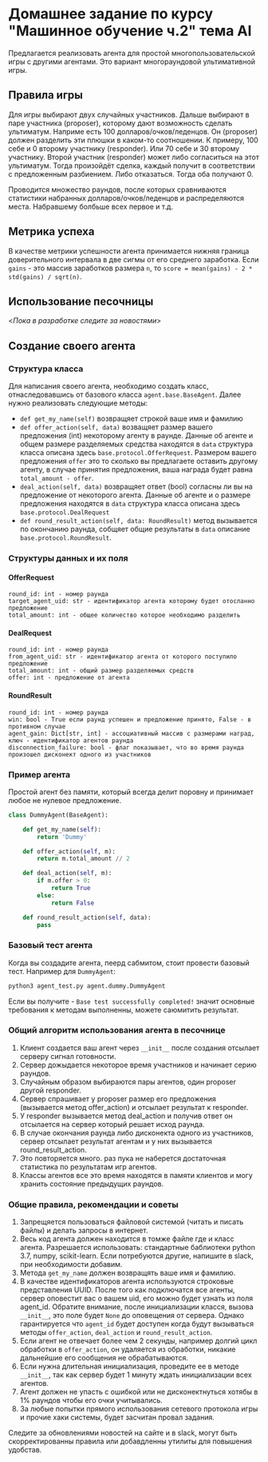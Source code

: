 # Домашнее задание по курсу "Машинное обучение ч.2" тема AI

Предлагается реализовать агента для простой многопользовательской игры с другими агентами.
Это вариант многораундовой ультимативной игры.

## Правила игры

Для игры выбирают двух случайных участников. Дальше выбирают в паре участника (proposer), 
которому дают возможность сделать ультиматум. Наприме есть 100 долларов/очков/леденцов. 
Он (proposer) должен разделить эти плюшки в каком-то соотношении. К примеру, 100 себе и 0 второму участнику (responder). 
Или 70 себе и 30 второму участнику. Второй участник (responder) может либо согласиться на этот ультиматум.
Тогда произойдёт сделка, каждый получит в соответствии с предложенным разбиением. 
 Либо отказаться. Тогда оба получают 0.

Проводится множество раундов, после которых сравниваются статистики набранных долларов/очков/леденцов 
и распределяются места. Набравшему болбьше всех первое и т.д.

## Метрика успеха

В качестве метрики успешности агента принимается нижняя граница доверительного интервала в две сигмы 
от его среднего заработка.
Если `gains` - это массив заработков размера `n`, то `score = mean(gains) - 2 * std(gains) / sqrt(n)`. 

## Использование песочницы
 <_Пока в разработке следите за новостями_>

## Создание своего агента

### Структура класса
Для написания своего агента, необходимо создать класс, отнаследовавшись от базового класса 
`agent.base.BaseAgent`. Далее нужно реализовать следующие методы:
- `def get_my_name(self)` возвращяет строкой ваше имя и фамилию 
- `def offer_action(self, data)` возващяет размер вашего предложения (int) некоторому агенту в раунде. 
Данные об агенте и общем размере разделяемых средства находятся в `data` 
структура класса описана здесь `base.protocol.OfferRequest`. Размером вашего предложения `offer` это то сколько 
вы предлагаете оставить другому агенту, в случае принятия предложения, ваша награда будет равна `total_amount - offer`.
- `deal_action(self, data)` возвращяет ответ (bool) согласны ли вы на предложение 
от некоторого агента. Данные об агенте и о размере предложения находятся в `data` 
структура класса описана здесь `base.protocol.DealRequest` 
- `def round_result_action(self, data: RoundResult)` метод вызывается по окончанию раунда, собщяет общие 
результаты в `data` описание `base.protocol.RoundResult`. 

### Структуры данных и их поля
#### OfferRequest
```
round_id: int - номер раунда
target_agent_uid: str - идентификатор агента которому будет отосланно предложение
total_amount: int - общее количество которое необходимо разделить
```
#### DealRequest
```
round_id: int - номер раунда
from_agent_uid: str - идентификатор агента от которого поступило предложение
total_amount: int - общий размер разделяемых средств
offer: int - предложение от агента
```
#### RoundResult
```
round_id: int - номер раунда
win: bool - True если раунд успешен и предложение принято, False - в противном случае
agent_gain: Dict[str, int] - ассоциативный массив с размерами наград, ключ - идентификатор агентов раунда
disconnection_failure: bool - флаг показывает, что во время раунда произошел дисконект одного из участников
```

### Пример агента
Простой агент без памяти, который всегда делит поровну и принимает любое не нулевое предложение.
```python
class DummyAgent(BaseAgent):

    def get_my_name(self):
        return 'Dummy'

    def offer_action(self, m):
        return m.total_amount // 2

    def deal_action(self, m):
        if m.offer > 0:
            return True
        else:
            return False

    def round_result_action(self, data):
        pass
```

### Базовый тест агента

Когда вы создадите агента, пеерд сабмитом, стоит провести базовый тест. Например для 
`DummyAgent`:
```bash
python3 agent_test.py agent.dummy.DummyAgent
```
Если вы получите - `Base test successfully completed!` значит основные требования 
к методам выполненны, можете саюмитить результат.

### Общий алгоритм использования агента в песочнице
1. Клиент создается ваш агент через `__init__` после создания отсылает серверу сигнал готовности.
2. Сервер дожыдается некоторое время участников и начинает серию раундов.
3. Случайным образом выбираются пары агентов, один proposer другой responder.
4. Сервер спрашивает у proposer размер его предложения (вызывается метод offer_action) и отсылает результат
к responder. 
5. У responder вызывается метод deal_action и получив ответ он отсылается на сервер который решает исход раунда.
6. В случае окончания раунда либо дисконекта одного из участников, сервер отсылает результат агентам и у них вызывается round_result_action.
7. Это повторяется много. раз пука не наберется достаточная статистика по результатам игр агентов. 
8. Классы агентов все это время находятся в памяти клиентов и могу хранить состояние предыдущих раундов.

### Общие правила, рекомендации и советы
1. Запрещяется пользоваться файловой системой (читать и писать файлы) и делать запросы в интернет.
2. Весь код агента должен находится в томже файле где и класс агента. Разрешается использовать: 
стандартные баблиотеки python 3.7, numpy, scikit-learn. Если потребуются другие, напишите в slack, при необходимости добавим.
3. Метода `get_my_name` должен возвращять ваше имя и фамилию.
4. В качестве идентификаторов агента используются строковые представления UUID. После того как подключатся все агенты,
 сервер оповестит вас о вашем uid, его можно будет узнать из поля agent_id. Обратите внимание, после инициализации класся,
 вызова `__init__`,  это поле будет `None` до оповещения от сервера. Однако гарантируется что `agent_id` будет доступен 
 когда будут вызываться методы `offer_action`, `deal_action` и `round_result_action`.
5. Если агент не отвечает более чем 2 секунды, например долгий цикл обработки в `offer_action`, он удаляется из обработки, 
никакие дальнейшие его сообщения не обрабатываются. 
6. Если нужна длительная инициализация, проведите ее в методе `__init__`, так как сервер будет 1 минуту ждать инициализации
всех агентов.
7. Агент должен не упасть с ошибкой или не дисконектнуться хотябы в 1% раундов чтобы его очки учитывались.
8. За любые попытки прямого использования сетевого протокола игры и прочие хаки системы, будет засчитан провал задания. 

Следите за обновлениями новостей на сайте и в slack, могут быть скорректированны правила или добавдленны утилиты для повышения удобстав.
